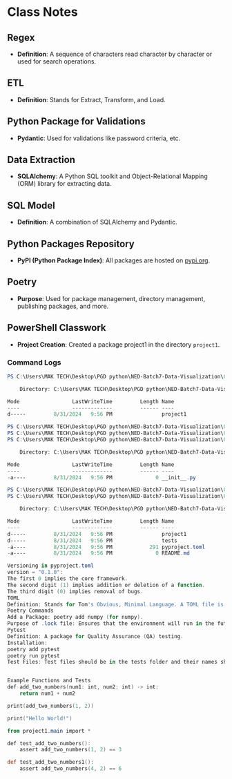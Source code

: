 # Class Notes

## Regex
- **Definition**: A sequence of characters read character by character or used for search operations.

## ETL
- **Definition**: Stands for Extract, Transform, and Load.

## Python Package for Validations
- **Pydantic**: Used for validations like password criteria, etc.

## Data Extraction
- **SQLAlchemy**: A Python SQL toolkit and Object-Relational Mapping (ORM) library for extracting data.

## SQL Model
- **Definition**: A combination of SQLAlchemy and Pydantic.

## Python Packages Repository
- **PyPI (Python Package Index)**: All packages are hosted on [pypi.org](https://pypi.org).

## Poetry
- **Purpose**: Used for package management, directory management, publishing packages, and more.

## PowerShell Classwork
- **Project Creation**: Created a package project1 in the directory `project1`.

### Command Logs
```powershell
PS C:\Users\MAK TECH\Desktop\PGD python\NED-Batch7-Data-Visualization\03-Poetry> ls

    Directory: C:\Users\MAK TECH\Desktop\PGD python\NED-Batch7-Data-Visualization\03-Poetry

Mode                 LastWriteTime         Length Name
----                 -------------         ------ ----
d-----         8/31/2024   9:56 PM                project1

PS C:\Users\MAK TECH\Desktop\PGD python\NED-Batch7-Data-Visualization\03-Poetry> cd project1/
PS C:\Users\MAK TECH\Desktop\PGD python\NED-Batch7-Data-Visualization\03-Poetry\project1> cd project1
PS C:\Users\MAK TECH\Desktop\PGD python\NED-Batch7-Data-Visualization\03-Poetry\project1\project1> ls

    Directory: C:\Users\MAK TECH\Desktop\PGD python\NED-Batch7-Data-Visualization\03-Poetry\project1\project1

Mode                 LastWriteTime         Length Name
----                 -------------         ------ ----
-a----         8/31/2024   9:56 PM              0 __init__.py

PS C:\Users\MAK TECH\Desktop\PGD python\NED-Batch7-Data-Visualization\03-Poetry\project1\project1> cd..
PS C:\Users\MAK TECH\Desktop\PGD python\NED-Batch7-Data-Visualization\03-Poetry\project1> ls

    Directory: C:\Users\MAK TECH\Desktop\PGD python\NED-Batch7-Data-Visualization\03-Poetry\project1

Mode                 LastWriteTime         Length Name
----                 -------------         ------ ----
d-----         8/31/2024   9:56 PM                project1
d-----         8/31/2024   9:56 PM                tests
-a----         8/31/2024   9:56 PM            291 pyproject.toml
-a----         8/31/2024   9:56 PM              0 README.md

Versioning in pyproject.toml
version = "0.1.0":
The first 0 implies the core framework.
The second digit (1) implies addition or deletion of a function.
The third digit (0) implies removal of bugs.
TOML
Definition: Stands for Tom's Obvious, Minimal Language. A TOML file is a simple way to store configuration settings in a format that's easy for both humans and computers to read.
Poetry Commands
Add a Package: poetry add numpy (for numpy).
Purpose of .lock file: Ensures that the environment will run in the future, even after updates.
Pytest
Definition: A package for Quality Assurance (QA) testing.
Installation:
poetry add pytest
poetry run pytest
Test Files: Test files should be in the tests folder and their names should be in the format test_<name>.py.


Example Functions and Tests
def add_two_numbers(num1: int, num2: int) -> int:
    return num1 + num2

print(add_two_numbers(1, 2))

print("Hello World!")

from project1.main import *

def test_add_two_numbers():
    assert add_two_numbers(1, 2) == 3

def test_add_two_numbers1():
    assert add_two_numbers(4, 2) == 6
